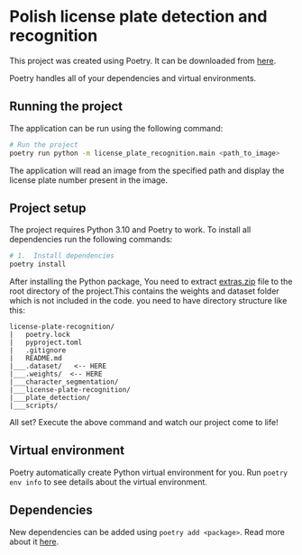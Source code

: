 # Polish license plate detection and recognition

This project was created using Poetry. It can be
downloaded from [here](https://python-poetry.org/).

Poetry handles all of your dependencies and virtual environments.

## Running the project

The application can be run using the following command:

```bash
# Run the project
poetry run python -m license_plate_recognition.main <path_to_image>
```

The application will read an image from the specified path and display the license plate number present in the image.

## Project setup

The project requires Python 3.10 and Poetry to work.
To install all dependencies run the following commands:

```bash
# 1.  Install dependencies
poetry install
```

After installing the Python package, You need to extract [extras.zip](https://drive.google.com/file/d/1LHBDSbSFVhdKbvgZ_74m8OmUoxJ-Yow6/view?usp=sharing) file
to the root directory of the project.This contains the weights and dataset folder which is not
included in the code. you need to have directory structure like this:

```
license-plate-recognition/
|   poetry.lock
|   pyproject.toml
|   .gitignore
|   README.md
|___.dataset/   <-- HERE
|___.weights/  <-- HERE
|___character_segmentation/
|___license-plate-recognition/
|___plate_detection/
|___scripts/
```

All set? Execute the above command and watch our project come to life!

## Virtual environment

Poetry automatically create Python virtual environment for you.
Run `poetry env info` to see details about the virtual environment.

## Dependencies

New dependencies can be added using `poetry add <package>`.
Read more about it [here](https://python-poetry.org/docs/basic-usage/#specifying-dependencies).
